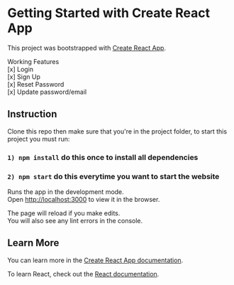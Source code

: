 # Getting Started with Create React App

This project was bootstrapped with [Create React App](https://github.com/facebook/create-react-app).

Working Features\
[x] Login \
[x] Sign Up\
[x] Reset Password\
[x] Update password/email
## Instruction

Clone this repo then make sure that you're in the project folder, to start this project you must run:

### `1) npm install` do this once to install all dependencies

### `2) npm start` do this everytime you want to start the website


Runs the app in the development mode.\
Open [http://localhost:3000](http://localhost:3000) to view it in the browser.

The page will reload if you make edits.\
You will also see any lint errors in the console.


## Learn More

You can learn more in the [Create React App documentation](https://facebook.github.io/create-react-app/docs/getting-started).

To learn React, check out the [React documentation](https://reactjs.org/).

